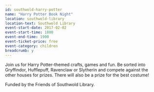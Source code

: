```yaml
---
id: southwold-harry-potter
name: "Harry Potter Book Night"
location: southwold-library
location-text: Southwold Library
event-start-date: 2017-02-02
event-start-time: 1800
event-end-time: 1900
event-ticket-price: free
event-category: children
breadcrumb: y
---
```


Join us for Harry Potter-themed crafts, games and fun. Be sorted into Gryffindor, Hufflepuff, Ravenclaw or Slytherin and compete against the other houses for prizes. There will also be a prize for the best costume!

Funded by the Friends of Southwold Library.
